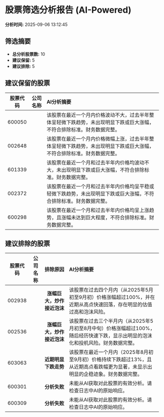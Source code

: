 # 股票筛选分析报告 (AI-Powered)

**分析时间:** 2025-09-06 13:12:45

## 筛选摘要

- **总分析股票数:** 10
- **建议保留:** 5
- **建议排除:** 5

## 建议保留的股票

| 股票代码 | 公司名称 | AI分析摘要 |
|:---:|:---:|:---|
| 600050 |  | 该股票在最近一个月内价格波动不大，过去半年整体呈轻微下跌趋势，未出现明显下跌或巨大涨幅，不符合排除标准。财务数据完整。 |
| 002648 |  | 该股票在最近一个月内价格微幅上涨，过去半年整体呈轻微下跌趋势，未出现明显下跌或巨大涨幅，不符合排除标准。财务数据完整。 |
| 601339 |  | 该股票在最近一个月和过去半年内价格均波动不大，未出现明显下跌或巨大涨幅，不符合排除标准。财务数据完整。 |
| 002372 |  | 该股票在最近一个月和过去半年内价格均呈平稳或轻微下跌趋势，未出现明显下跌或巨大涨幅，不符合排除标准。财务数据完整。 |
| 600298 |  | 该股票在最近一个月和过去半年内价格均呈上涨趋势，且涨幅未达到巨大程度，不符合排除标准。财务数据完整。 |

## 建议排除的股票

| 股票代码 | 公司名称 | 排除原因 | AI分析摘要 |
|:---:|:---:|:---:|:---|
| 002938 |  | **涨幅巨大，炒作接近泡沫** | 该股票在过去四个月内（从2025年5月初至9月初）价格涨幅超过100%，并在近期从高点快速回落，存在明显的估值过高和泡沫风险。 |
| 002536 |  | **涨幅巨大，炒作接近泡沫** | 该股票在过去三个半月内（从2025年5月初至8月中旬）价格涨幅超过100%，随后经历快速下跌，显示出明显的泡沫化和投机风险。财务数据完整。 |
| 603063 |  | **近期明显下跌走势** | 该股票在最近一个月内（2025年8月初至9月初）价格持续下跌超过13%，且从近期高点看跌幅更为显著，未显示出明显的企稳迹象。财务数据完整。 |
| 600301 |  | **分析失败** | 未能从AI获取对此股票的有效分析。请检查日志中AI的原始响应。 |
| 600309 |  | **分析失败** | 未能从AI获取对此股票的有效分析。请检查日志中AI的原始响应。 |
